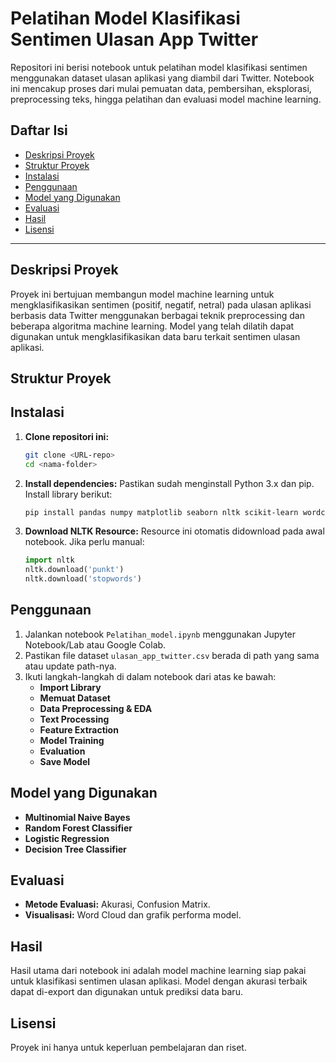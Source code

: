 # Pelatihan Model Klasifikasi Sentimen Ulasan App Twitter

Repositori ini berisi notebook untuk pelatihan model klasifikasi sentimen menggunakan dataset ulasan aplikasi yang diambil dari Twitter. Notebook ini mencakup proses dari mulai pemuatan data, pembersihan, eksplorasi, preprocessing teks, hingga pelatihan dan evaluasi model machine learning.

## Daftar Isi

- [Deskripsi Proyek](#deskripsi-proyek)
- [Struktur Proyek](#struktur-proyek)
- [Instalasi](#instalasi)
- [Penggunaan](#penggunaan)
- [Model yang Digunakan](#model-yang-digunakan)
- [Evaluasi](#evaluasi)
- [Hasil](#hasil)
- [Lisensi](#lisensi)

---

## Deskripsi Proyek

Proyek ini bertujuan membangun model machine learning untuk mengklasifikasikan sentimen (positif, negatif, netral) pada ulasan aplikasi berbasis data Twitter menggunakan berbagai teknik preprocessing dan beberapa algoritma machine learning. Model yang telah dilatih dapat digunakan untuk mengklasifikasikan data baru terkait sentimen ulasan aplikasi.

## Struktur Proyek


## Instalasi

1. **Clone repositori ini:**
    ```bash
    git clone <URL-repo>
    cd <nama-folder>
    ```

2. **Install dependencies:**
    Pastikan sudah menginstall Python 3.x dan pip. Install library berikut:
    ```bash
    pip install pandas numpy matplotlib seaborn nltk scikit-learn wordcloud sastrawi
    ```

3. **Download NLTK Resource:**
    Resource ini otomatis didownload pada awal notebook. Jika perlu manual:
    ```python
    import nltk
    nltk.download('punkt')
    nltk.download('stopwords')
    ```

## Penggunaan

1. Jalankan notebook `Pelatihan_model.ipynb` menggunakan Jupyter Notebook/Lab atau Google Colab.
2. Pastikan file dataset `ulasan_app_twitter.csv` berada di path yang sama atau update path-nya.
3. Ikuti langkah-langkah di dalam notebook dari atas ke bawah:
    - **Import Library**
    - **Memuat Dataset**
    - **Data Preprocessing & EDA**
    - **Text Processing**
    - **Feature Extraction**
    - **Model Training**
    - **Evaluation**
    - **Save Model**

## Model yang Digunakan

- **Multinomial Naive Bayes**
- **Random Forest Classifier**
- **Logistic Regression**
- **Decision Tree Classifier**

## Evaluasi

- **Metode Evaluasi:** Akurasi, Confusion Matrix.
- **Visualisasi:** Word Cloud dan grafik performa model.

## Hasil

Hasil utama dari notebook ini adalah model machine learning siap pakai untuk klasifikasi sentimen ulasan aplikasi. Model dengan akurasi terbaik dapat di-export dan digunakan untuk prediksi data baru.

## Lisensi

Proyek ini hanya untuk keperluan pembelajaran dan riset.
